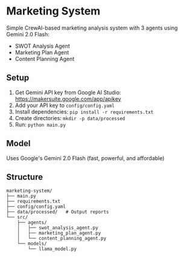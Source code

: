 # Marketing System

Simple CrewAI-based marketing analysis system with 3 agents using Gemini 2.0 Flash:
- SWOT Analysis Agent
- Marketing Plan Agent  
- Content Planning Agent

## Setup
1. Get Gemini API key from Google AI Studio: https://makersuite.google.com/app/apikey
2. Add your API key to `config/config.yaml`
3. Install dependencies: `pip install -r requirements.txt`
4. Create directories: `mkdir -p data/processed`
5. Run: `python main.py`

## Model
Uses Google's Gemini 2.0 Flash (fast, powerful, and affordable)

## Structure
```
marketing-system/
├── main.py
├── requirements.txt  
├── config/config.yaml
├── data/processed/   # Output reports
└── src/
    ├── agents/
    │   ├── swot_analysis_agent.py
    │   ├── marketing_plan_agent.py
    │   └── content_planning_agent.py
    └── models/
        └── llama_model.py
```
